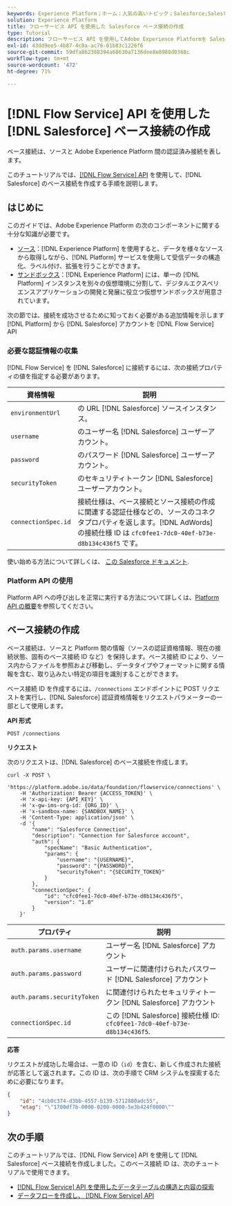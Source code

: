```yaml
---
keywords: Experience Platform；ホーム；人気の高いトピック；Salesforce;Salesforce
solution: Experience Platform
title: フローサービス API を使用した Salesforce ベース接続の作成
type: Tutorial
description: フローサービス API を使用してAdobe Experience Platformを Salesforce アカウントに接続する方法を説明します。
exl-id: 43dd9ee5-4b87-4c8a-ac76-01b83c1226f6
source-git-commit: 59dfa862388394a68630a7136dee8e8988d0368c
workflow-type: tm+mt
source-wordcount: '472'
ht-degree: 71%

---
```


# [!DNL Flow Service] API を使用した [!DNL Salesforce] ベース接続の作成

ベース接続は、ソースと Adobe Experience Platform 間の認証済み接続を表します。

このチュートリアルでは、[[!DNL Flow Service] API](https://www.adobe.io/experience-platform-apis/references/flow-service/) を使用して、[!DNL Salesforce] のベース接続を作成する手順を説明します。

## はじめに

このガイドでは、Adobe Experience Platform の次のコンポーネントに関する十分な知識が必要です。

* [ソース](../../../../home.md)：[!DNL Experience Platform] を使用すると、データを様々なソースから取得しながら、[!DNL Platform] サービスを使用して受信データの構造化、ラベル付け、拡張を行うことができます。
* [サンドボックス](../../../../../sandboxes/home.md)：[!DNL Experience Platform] には、単一の [!DNL Platform] インスタンスを別々の仮想環境に分割して、デジタルエクスペリエンスアプリケーションの開発と発展に役立つ仮想サンドボックスが用意されています。

次の節では、接続を成功させるために知っておく必要がある追加情報を示します [!DNL Platform] から [!DNL Salesforce] アカウントを [!DNL Flow Service] API

### 必要な認証情報の収集

[!DNL Flow Service] を [!DNL Salesforce] に接続するには、次の接続プロパティの値を指定する必要があります。

| 資格情報 | 説明 |
| ---------- | ----------- |
| `environmentUrl` | の URL [!DNL Salesforce] ソースインスタンス。 |
| `username` | のユーザー名 [!DNL Salesforce] ユーザーアカウント。 |
| `password` | のパスワード [!DNL Salesforce] ユーザーアカウント。 |
| `securityToken` | のセキュリティトークン [!DNL Salesforce] ユーザーアカウント。 |
| `connectionSpec.id` | 接続仕様は、ベース接続とソース接続の作成に関連する認証仕様などの、ソースのコネクタプロパティを返します。[!DNL AdWords] の接続仕様 ID は `cfc0fee1-7dc0-40ef-b73e-d8b134c436f5` です。 |

使い始める方法について詳しくは、 [この Salesforce ドキュメント](https://developer.salesforce.com/docs/atlas.en-us.api_rest.meta/api_rest/intro_understanding_authentication.htm).

### Platform API の使用

Platform API への呼び出しを正常に実行する方法について詳しくは、[Platform API の概要](../../../../../landing/api-guide.md)を参照してください。

## ベース接続の作成

ベース接続は、ソースと Platform 間の情報（ソースの認証資格情報、現在の接続状態、固有のベース接続 ID など）を保持します。ベース接続 ID により、ソース内からファイルを参照および移動し、データタイプやフォーマットに関する情報を含む、取り込みたい特定の項目を識別することができます。

ベース接続 ID を作成するには、`/connections` エンドポイントに POST リクエストを実行し、[!DNL Salesforce] 認証資格情報をリクエストパラメーターの一部として使用します。


**API 形式**

```http
POST /connections
```

**リクエスト**

次のリクエストは、[!DNL Salesforce] のベース接続を作成します。

```shell
curl -X POST \
    'https://platform.adobe.io/data/foundation/flowservice/connections' \
    -H 'Authorization: Bearer {ACCESS_TOKEN}' \
    -H 'x-api-key: {API_KEY}' \
    -H 'x-gw-ims-org-id: {ORG_ID}' \
    -H 'x-sandbox-name: {SANDBOX_NAME}' \
    -H 'Content-Type: application/json' \
    -d '{
        "name": "Salesforce Connection",
        "description": "Connection for Salesforce account",
        "auth": {
            "specName": "Basic Authentication",
            "params": {
                "username": "{USERNAME}",
                "password": "{PASSWORD}",
                "securityToken": "{SECURITY_TOKEN}"
            }
        },
        "connectionSpec": {
            "id": "cfc0fee1-7dc0-40ef-b73e-d8b134c436f5",
            "version": "1.0"
        }
    }'
```

| プロパティ | 説明 |
| -------- | ----------- |
| `auth.params.username` | ユーザー名 [!DNL Salesforce] アカウント |
| `auth.params.password` | ユーザーに関連付けられたパスワード [!DNL Salesforce] アカウント |
| `auth.params.securityToken` | に関連付けられたセキュリティトークン [!DNL Salesforce] アカウント |
| `connectionSpec.id` | この [!DNL Salesforce] 接続仕様 ID: `cfc0fee1-7dc0-40ef-b73e-d8b134c436f5`. |

**応答**

リクエストが成功した場合は、一意の ID（`id`）を含む、新しく作成された接続が応答として返されます。この ID は、次の手順で CRM システムを探索するために必要になります。

```json
{
    "id": "4cb0c374-d3bb-4557-b139-5712880adc55",
    "etag": "\"1700df7b-0000-0200-0000-5e3b424f0000\""
}
```

## 次の手順

このチュートリアルでは、[!DNL Flow Service] API を使用して [!DNL Salesforce] ベース接続を作成しました。このベース接続 ID は、次のチュートリアルで使用できます。

* [ [!DNL Flow Service]  API を使用したデータテーブルの構造と内容の探索](../../explore/tabular.md)
* [データフローを作成し、 [!DNL Flow Service] API](../../collect/crm.md)
